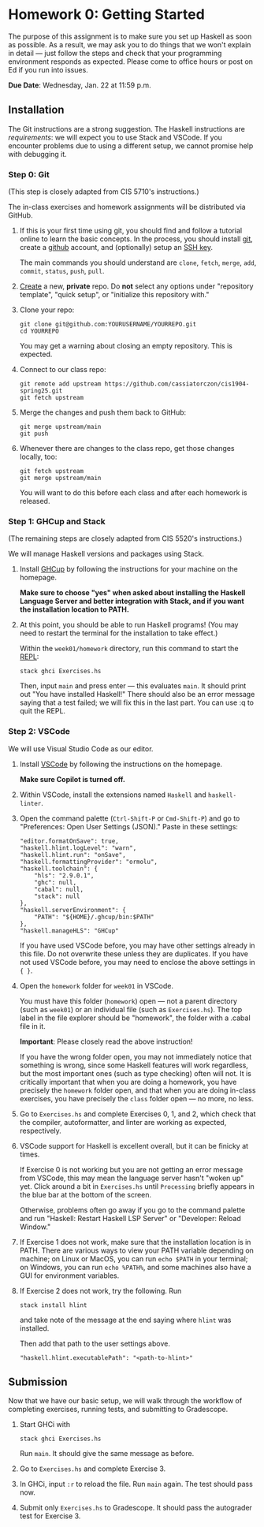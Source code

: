 # Homework 0: Getting Started

The purpose of this assignment is to make sure you set up Haskell as soon as
possible. As a result, we may ask you to do things that we won't explain in
detail — just follow the steps and check that your programming environment
responds as expected. Please come to office hours or post on Ed if you run into
issues.

**Due Date**: Wednesday, Jan. 22 at 11:59 p.m.

## Installation

The Git instructions are a strong suggestion. The Haskell instructions are
_requirements_: we will expect you to use Stack and VSCode. If you encounter problems due to using a different setup, we cannot promise help with debugging it.

### Step 0: Git

(This step is closely adapted from CIS 5710's instructions.)

The in-class exercises and homework assignments will be distributed via GitHub.

1.  If this is your first time using git, you should find and follow a tutorial
    online to learn the basic concepts. In the process, you should install
    [git](https://git-scm.com/book/en/v2/Getting-Started-Installing-Git), create
    a [github](https://github.com/join) account, and (optionally) setup an [SSH
    key](https://docs.github.com/en/authentication/connecting-to-github-with-ssh).

    The main commands you should understand are `clone`, `fetch`, `merge`, `add`, `commit`, `status`, `push`, `pull`.

2.  [Create](https://github.com/new) a new, **private** repo. Do **not** select
    any options under "repository template", "quick setup", or "initialize this repository
    with."

3.  Clone your repo:

    ```
    git clone git@github.com:YOURUSERNAME/YOURREPO.git
    cd YOURREPO
    ```
    You may get a warning about closing an empty repository. This is expected.

4.  Connect to our class repo:

    ```
    git remote add upstream https://github.com/cassiatorczon/cis1904-spring25.git
    git fetch upstream
    ```

5.  Merge the changes and push them back to GitHub:
    ```
    git merge upstream/main
    git push
    ```

6.  Whenever there are changes to the class repo, get those changes locally,
    too:

    ```
    git fetch upstream
    git merge upstream/main
    ```

    You will want to do this before each class and after each homework is
    released.

### Step 1: GHCup and Stack

(The remaining steps are closely adapted from CIS 5520's instructions.)

We will manage Haskell versions and packages using Stack.

1. Install [GHCup](https://www.haskell.org/ghcup/) by following the instructions
   for your machine on the homepage.

   **Make sure to choose "yes" when asked about installing the Haskell Language
   Server and better integration with Stack, and if you want the installation location to PATH.**

3. At this point, you should be able to run Haskell programs! (You may need to
   restart the terminal for the installation to take effect.)

   Within the `week01/homework` directory, run this command to start the
   [REPL](https://en.wikipedia.org/wiki/Read%E2%80%93eval%E2%80%93print_loop):

   ```
   stack ghci Exercises.hs
   ```

   Then, input `main` and press enter — this evaluates `main`. It should print
   out "You have installed Haskell!" There should also be an error message
   saying that a test failed; we will fix this in the last part.
   You can use :q to quit the REPL.

### Step 2: VSCode

We will use Visual Studio Code as our editor.

1.  Install [VSCode](https://code.visualstudio.com/) by following the
    instructions on the homepage.

    **Make sure Copilot is turned off.**

2.  Within VSCode, install the extensions named `Haskell` and `haskell-linter`.

3.  Open the command palette (`Ctrl-Shift-P` or `Cmd-Shift-P`) and go to
    "Preferences: Open User Settings (JSON)." Paste in these settings:

    ```
    "editor.formatOnSave": true,
    "haskell.hlint.logLevel": "warn",
    "haskell.hlint.run": "onSave",
    "haskell.formattingProvider": "ormolu",
    "haskell.toolchain": {
        "hls": "2.9.0.1",
        "ghc": null,
        "cabal": null,
        "stack": null
    },
    "haskell.serverEnvironment": {
        "PATH": "${HOME}/.ghcup/bin:$PATH"
    },
    "haskell.manageHLS": "GHCup"
    ```

    If you have used VSCode before, you may have other settings already in this file. Do not overwrite these unless they are duplicates.
    If you have not used VSCode before, you may need to enclose the above settings in `{ }`.

4.  Open the `homework` folder for `week01` in VSCode.

    You must have this folder (`homework`) open — not a parent directory (such
    as `week01`) or an individual file (such as `Exercises.hs`). The top label
    in the file explorer should be "homework", the folder with a .cabal file in it.

    **Important**: Please closely read the above instruction!

    If you have the
    wrong folder open, you may not immediately notice that something is wrong,
    since some Haskell features will work regardless, but the most important
    ones (such as type checking) often will not. It is critically important that
    when you are doing a homework, you have precisely the `homework` folder
    open, and that when you are doing in-class exercises, you have precisely the
    `class` folder open — no more, no less.

5.  Go to `Exercises.hs` and complete Exercises 0, 1, and 2, which check that
    the compiler, autoformatter, and linter are working as expected,
    respectively.

6.  VSCode support for Haskell is excellent overall, but it can be finicky at
    times.

    If Exercise 0 is not working but you are not getting an error message from
    VSCode, this may mean the language server hasn't "woken up" yet. Click
    around a bit in `Exercises.hs` until `Processing` briefly appears in the
    blue bar at the bottom of the screen.

    Otherwise, problems often go away if you go to the command palette and run
    "Haskell: Restart Haskell LSP Server" or "Developer: Reload Window."

7. If Exercise 1 does not work, make sure that the installation location is
   in PATH. There are various ways to view your PATH variable depending on machine; on Linux or MacOS, you can run `echo $PATH` in your terminal; on Windows, you can run `echo %PATH%`, and some machines also have a GUI for environment variables.

7. If Exercise 2 does not work, try the following. Run

    ```
    stack install hlint
    ```

    and take note of the message at the end saying where `hlint` was installed.

    Then add that path to the user settings above.

    ```
    "haskell.hlint.executablePath": "<path-to-hlint>"
    ```

## Submission

Now that we have our basic setup, we will walk through the workflow of
completing exercises, running tests, and submitting to Gradescope.

1. Start GHCi with

   ```
   stack ghci Exercises.hs
   ```

   Run `main`. It should give the same message as before.

2. Go to `Exercises.hs` and complete Exercise 3.

3. In GHCi, input `:r` to reload the file. Run `main` again. The test should
   pass now.

4. Submit only `Exercises.hs` to Gradescope. It should pass the autograder test
   for Exercise 3.
